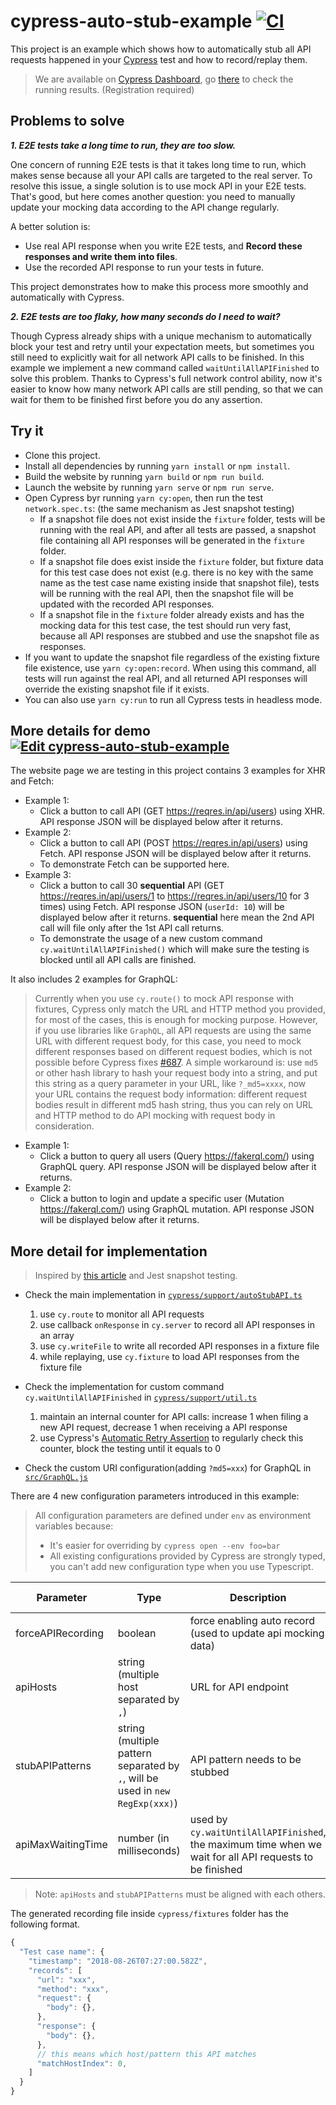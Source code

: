 # cypress-auto-stub-example [![CI](https://github.com/PinkyJie/cypress-auto-stub-example/actions/workflows/ci.yml/badge.svg?branch=master)](https://github.com/PinkyJie/cypress-auto-stub-example/actions/workflows/ci.yml)

This project is an example which shows how to automatically stub all API requests happened in your [Cypress](https://www.cypress.io/) test and how to record/replay them.

> We are available on [Cypress Dashboard](https://www.cypress.io/dashboard/), go [there](https://dashboard.cypress.io/#/projects/nf8wkk/runs) to check the running results. (Registration required)

## Problems to solve

**_1. E2E tests take a long time to run, they are too slow._**

One concern of running E2E tests is that it takes long time to run, which makes sense because all your API calls are targeted to the real server. To resolve this issue, a single solution is to use mock API in your E2E tests. That's good, but here comes another question: you need to manually update your mocking data according to the API change regularly.

A better solution is:

- Use real API response when you write E2E tests, and **Record these responses and write them into files**.
- Use the recorded API response to run your tests in future.

This project demonstrates how to make this process more smoothly and automatically with Cypress.

**_2. E2E tests are too flaky, how many seconds do I need to wait?_**

Though Cypress already ships with a unique mechanism to automatically block your test and retry until your expectation meets, but sometimes you still need to explicitly wait for all network API calls to be finished. In this example we implement a new command called `waitUntilAllAPIFinished` to solve this problem. Thanks to Cypress's full network control ability, now it's easier to know how many network API calls are still pending, so that we can wait for them to be finished first before you do any assertion.

## Try it

- Clone this project.
- Install all dependencies by running `yarn install` or `npm install`.
- Build the website by running `yarn build` or `npm run build`.
- Launch the website by running `yarn serve` or `npm run serve`.
- Open Cypress byr running `yarn cy:open`, then run the test `network.spec.ts`: (the same mechanism as Jest snapshot testing)
  - If a snapshot file does not exist inside the `fixture` folder, tests will be running with the real API, and after all tests are passed, a snapshot file containing all API responses will be generated in the `fixture` folder.
  - If a snapshot file does exist inside the `fixture` folder, but fixture data for this test case does not exist (e.g. there is no key with the same name as the test case name existing inside that snapshot file), tests will be running with the real API, then the snapshot file will be updated with the recorded API responses.
  - If a snapshot file in the `fixture` folder already exists and has the mocking data for this test case, the test should run very fast, because all API responses are stubbed and use the snapshot file as responses.
- If you want to update the snapshot file regardless of the existing fixture file existence, use `yarn cy:open:record`. When using this command, all tests will run against the real API, and all returned API responses will override the existing snapshot file if it exists.
- You can also use `yarn cy:run` to run all Cypress tests in headless mode.

## More details for demo [![Edit cypress-auto-stub-example](https://codesandbox.io/static/img/play-codesandbox.svg)](https://codesandbox.io/s/github/PinkyJie/cypress-auto-stub-example/tree/master/)

The website page we are testing in this project contains 3 examples for XHR and Fetch:

- Example 1:
  - Click a button to call API (GET https://reqres.in/api/users) using XHR. API response JSON will be displayed below after it returns.
- Example 2:
  - Click a button to call API (POST https://reqres.in/api/users) using Fetch. API response JSON will be displayed below after it returns.
  - To demonstrate Fetch can be supported here.
- Example 3:
  - Click a button to call 30 **sequential** API (GET https://reqres.in/api/users/1 to https://reqres.in/api/users/10 for 3 times) using Fetch. API response JSON (`userId: 10`) will be displayed below after it returns. **sequential** here mean the 2nd API call will file only after the 1st API call returns.
  - To demonstrate the usage of a new custom command `cy.waitUntilAllAPIFinished()` which will make sure the testing is blocked until all API calls are finished.

It also includes 2 examples for GraphQL:

> Currently when you use `cy.route()` to mock API response with fixtures, Cypress only match the URL and HTTP method you provided, for most of the cases, this is enough for mocking purpose. However, if you use libraries like `GraphQL`, all API requests are using the same URL with different request body, for this case, you need to mock different responses based on different request bodies, which is not possible before Cypress fixes [#687](https://github.com/cypress-io/cypress/issues/687). A simple workaround is: use `md5` or other hash library to hash your request body into a string, and put this string as a query parameter in your URL, like `?_md5=xxxx`, now your URL contains the request body information: different request bodies result in different md5 hash string, thus you can rely on URL and HTTP method to do API mocking with request body in consideration.

- Example 1:
  - Click a button to query all users (Query https://fakerql.com/) using GraphQL query. API response JSON will be displayed below after it returns.
- Example 2:
  - Click a button to login and update a specific user (Mutation https://fakerql.com/) using GraphQL mutation. API response JSON will be displayed below after it returns.

## More detail for implementation

> Inspired by [this article](https://medium.com/ax2-inc/dynamic-xhr-responses-recording-stubbing-with-cypress-9257d4f730cd) and Jest snapshot testing.

- Check the main implementation in [`cypress/support/autoStubAPI.ts`](cypress/support/autoStubAPI.ts)

  1. use `cy.route` to monitor all API requests
  2. use callback `onResponse` in `cy.server` to record all API responses in an array
  3. use `cy.writeFile` to write all recorded API responses in a fixture file
  4. while replaying, use `cy.fixture` to load API responses from the fixture file

- Check the implementation for custom command `cy.waitUntilAllAPIFinished` in [`cypress/support/util.ts`](cypress/support/util.ts)

  1. maintain an internal counter for API calls: increase 1 when filing a new API request, decrease 1 when receiving a API response
  2. use Cypress's [Automatic Retry Assertion](https://docs.cypress.io/guides/core-concepts/introduction-to-cypress.html#Asserting-in-English) to regularly check this counter, block the testing until it equals to 0

- Check the custom URI configuration(adding `?md5=xxx`) for GraphQL in [`src/GraphQL.js`](src/GraphQL.js)

There are 4 new configuration parameters introduced in this example:

> All configuration parameters are defined under `env` as environment variables because:
>
> - It's easier for overriding by `cypress open --env foo=bar`
> - All existing configurations provided by Cypress are strongly typed, you can't add new configuration type when you use Typescript.

| Parameter         | Type                                                                          | Description                                                                                             | Required           | Default Value |
| ----------------- | ----------------------------------------------------------------------------- | ------------------------------------------------------------------------------------------------------- | ------------------ | ------------- |
| forceAPIRecording | boolean                                                                       | force enabling auto record (used to update api mocking data)                                            |                    | false         |
| apiHosts          | string (multiple host separated by `,`)                                       | URL for API endpoint                                                                                    | :white_check_mark: |               |
| stubAPIPatterns   | string (multiple pattern separated by `,`, will be used in `new RegExp(xxx)`) | API pattern needs to be stubbed                                                                         | :white_check_mark: |               |
| apiMaxWaitingTime | number (in milliseconds)                                                      | used by `cy.waitUntilAllAPIFinished`, the maximum time when we wait for all API requests to be finished |                    | 60000 (60s)   |

> Note: `apiHosts` and `stubAPIPatterns` must be aligned with each others.

The generated recording file inside `cypress/fixtures` folder has the following format.

```javascript
{
  "Test case name": {
    "timestamp": "2018-08-26T07:27:00.582Z",
    "records": [
      "url": "xxx",
      "method": "xxx",
      "request": {
        "body": {},
      },
      "response": {
        "body": {},
      },
      // this means which host/pattern this API matches
      "matchHostIndex": 0,
    ]
  }
}
```
